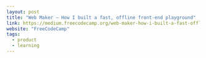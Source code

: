 ```yaml
---
layout: post
title: "Web Maker — How I built a fast, offline front-end playground"
link: https://medium.freecodecamp.org/web-maker-how-i-built-a-fast-offline-front-end-playground-9fe3629bc86f
website: "FreeCodeCamp"
tags:
  - product
  - learning
---
```

